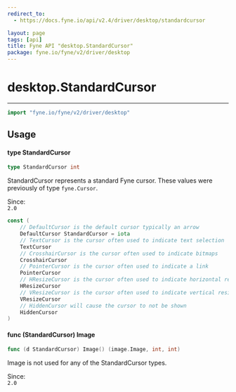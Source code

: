 ```yaml
---
redirect_to:
  - https://docs.fyne.io/api/v2.4/driver/desktop/standardcursor

layout: page
tags: [api]
title: Fyne API "desktop.StandardCursor"
package: fyne.io/fyne/v2/driver/desktop
---
```

# desktop.StandardCursor
---

```go
import "fyne.io/fyne/v2/driver/desktop"
```

## Usage

#### type StandardCursor

```go
type StandardCursor int
```

StandardCursor represents a standard Fyne cursor. These values were previously of type `fyne.Cursor`.


<div class="since">Since: <code>
2.0</code></div>

```go
const (
	// DefaultCursor is the default cursor typically an arrow
	DefaultCursor StandardCursor = iota
	// TextCursor is the cursor often used to indicate text selection
	TextCursor
	// CrosshairCursor is the cursor often used to indicate bitmaps
	CrosshairCursor
	// PointerCursor is the cursor often used to indicate a link
	PointerCursor
	// HResizeCursor is the cursor often used to indicate horizontal resize
	HResizeCursor
	// VResizeCursor is the cursor often used to indicate vertical resize
	VResizeCursor
	// HiddenCursor will cause the cursor to not be shown
	HiddenCursor
)
```

#### func (StandardCursor) Image

```go
func (d StandardCursor) Image() (image.Image, int, int)
```
Image is not used for any of the StandardCursor types.


<div class="since">Since: <code>
2.0</code></div>

